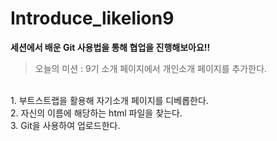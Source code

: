 # Introduce_likelion9


**세션에서 배운 Git 사용법을 통해 협업을 진행해보아요!!**

> 오늘의 미션 : 9기 소개 페이지에서 개인소개 페이지를 추가한다.
<br>
1. 부트스트랩을 활용해 자기소개 페이지를 디베롭한다. <br>
2. 자신의 이름에 해당하는 html 파일을 찾는다. <br>
3. Git을 사용하여 업로드한다.
